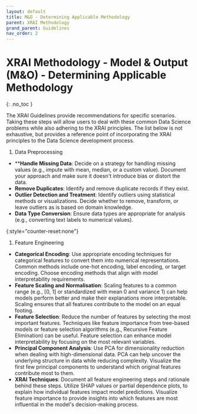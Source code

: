 ```yaml
---
layout: default
title: M&O - Determining Applicable Methodology
parent: XRAI Methodology
grand_parent: Guidelines
nav_order: 2
---
```


# XRAI Methodology - Model & Output (M&O) - Determining Applicable Methodology
{: .no_toc }

<!-- ## Table of contents
{: .no_toc .text-delta }

1. TOC
{:toc} -->

The XRAI Guidelines provide recommendations for specific scenarios. Taking these steps will allow users to deal with these common Data Science problems while also adhering to the XRAI principles. The list below is not exhaustive, but provides a reference point of incorporating the XRAI principles to the Data Science development process.  

1. Data Preprocessing  
- ****Handle Missing Data**: Decide on a strategy for handling missing values (e.g., impute with mean, median, or a custom value). Document your approach and make sure it doesn't introduce bias or distort the data. 
- **Remove Duplicates**: Identify and remove duplicate records if they exist. 
- **Outlier Detection and Treatment**: Identify outliers using statistical methods or visualizations.  Decide whether to remove, transform, or leave outliers as is based on domain knowledge. 
- **Data Type Conversion**: Ensure data types are appropriate for analysis (e.g., converting text labels to numerical values). 

{:style="counter-reset:none"}
1. Feature Engineering  
- **Categorical Encoding**: Use appropriate encoding techniques for categorical features to convert them into numerical representations. Common methods include one-hot encoding, label encoding, or target encoding. Choose encoding methods that align with model interpretability requirements. 
- **Feature Scaling and Normalisation**: Scaling features to a common range (e.g., [0, 1] or standardized with mean 0 and variance 1) can help models perform better and make their explanations more interpretable. Scaling ensures that all features contribute to the model on an equal footing. 
- **Feature Selection**: Reduce the number of features by selecting the most important features. Techniques like feature importance from tree-based models or feature selection algorithms (e.g., Recursive Feature Elimination) can be useful. Feature selection can enhance model interpretability by focusing on the most relevant variables. 
- **Principal Component Analysis**: Use PCA for dimensionality reduction when dealing with high-dimensional data. PCA can help uncover the underlying structure in data while reducing complexity.  Visualize the first few principal components to understand which original features contribute most to them. 
- **XRAI Techniques**: Document all feature engineering steps and rationale behind these steps. Utilize SHAP values or partial dependence plots, to explain how individual features impact model predictions. Visualize feature importance to provide insights into which features are most influential in the model's decision-making process. 